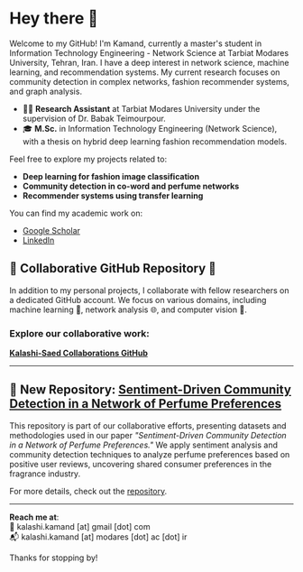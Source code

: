 # Hey there 👋

Welcome to my GitHub! I'm Kamand, currently a master's student in Information Technology Engineering - Network Science at Tarbiat Modares University, Tehran, Iran. I have a deep interest in network science, machine learning, and recommendation systems. My current research focuses on community detection in complex networks, fashion recommender systems, and graph analysis.

- 🧑‍🎓 **Research Assistant** at Tarbiat Modares University under the supervision of Dr. Babak Teimourpour.
- 🎓 **M.Sc.** in Information Technology Engineering (Network Science), with a thesis on hybrid deep learning fashion recommendation models.

Feel free to explore my projects related to:
- **Deep learning for fashion image classification**
- **Community detection in co-word and perfume networks**
- **Recommender systems using transfer learning**

You can find my academic work on:
- [Google Scholar](https://scholar.google.com/citations?user=Rjiq7qUAAAAJ&hl=en)
- [LinkedIn](https://www.linkedin.com/in/kamand-kalashi-0696b1199/)
## 🎉 Collaborative GitHub Repository 🎉

In addition to my personal projects, I collaborate with fellow researchers on a dedicated GitHub account. We focus on various domains, including machine learning 🤖, network analysis 🌐, and computer vision 👀.

### Explore our collaborative work:
[**Kalashi-Saed Collaborations GitHub**](https://github.com/Kalashi-Saed-Collaborations)

---

## 📂 New Repository: [Sentiment-Driven Community Detection in a Network of Perfume Preferences](https://github.com/Kalashi-Saed-Collaborations/SentimentDrivenCommunityDetection)

This repository is part of our collaborative efforts, presenting datasets and methodologies used in our paper *"Sentiment-Driven Community Detection in a Network of Perfume Preferences."* We apply sentiment analysis and community detection techniques to analyze perfume preferences based on positive user reviews, uncovering shared consumer preferences in the fragrance industry.

For more details, check out the [repository](https://github.com/Kalashi-Saed-Collaborations/SentimentDrivenCommunityDetection).

---

**Reach me at**:  
📧 kalashi.kamand [at] gmail [dot] com   
📬 kalashi.kamand [at] modares [dot] ac [dot] ir  

Thanks for stopping by!
